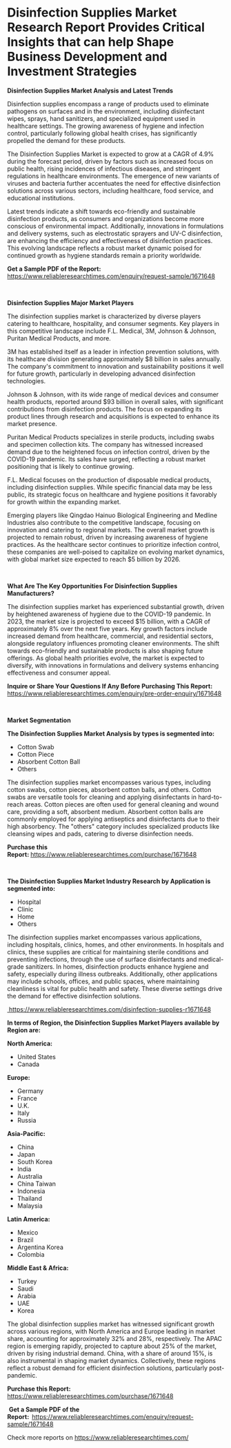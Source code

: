 <p><h1>Disinfection Supplies Market Research Report Provides Critical Insights that can help Shape Business Development and Investment Strategies</h1></p><p><strong>Disinfection Supplies Market Analysis and Latest Trends</strong></p>
<p><p>Disinfection supplies encompass a range of products used to eliminate pathogens on surfaces and in the environment, including disinfectant wipes, sprays, hand sanitizers, and specialized equipment used in healthcare settings. The growing awareness of hygiene and infection control, particularly following global health crises, has significantly propelled the demand for these products.</p><p>The Disinfection Supplies Market is expected to grow at a CAGR of 4.9% during the forecast period, driven by factors such as increased focus on public health, rising incidences of infectious diseases, and stringent regulations in healthcare environments. The emergence of new variants of viruses and bacteria further accentuates the need for effective disinfection solutions across various sectors, including healthcare, food service, and educational institutions. </p><p>Latest trends indicate a shift towards eco-friendly and sustainable disinfection products, as consumers and organizations become more conscious of environmental impact. Additionally, innovations in formulations and delivery systems, such as electrostatic sprayers and UV-C disinfection, are enhancing the efficiency and effectiveness of disinfection practices. This evolving landscape reflects a robust market dynamic poised for continued growth as hygiene standards remain a priority worldwide.</p></p>
<p><strong>Get a Sample PDF of the Report:&nbsp;</strong> <a href="https://www.reliableresearchtimes.com/enquiry/request-sample/1671648?utm_campaign=3167&utm_medium=2&utm_source=Github&utm_content=ia&utm_term=04032025&utm_id=disinfection-supplies">https://www.reliableresearchtimes.com/enquiry/request-sample/1671648</a></p>
<p>&nbsp;</p>
<p><strong>Disinfection Supplies Major Market Players</strong></p>
<p><p>The disinfection supplies market is characterized by diverse players catering to healthcare, hospitality, and consumer segments. Key players in this competitive landscape include F.L. Medical, 3M, Johnson & Johnson, Puritan Medical Products, and more.</p><p>3M has established itself as a leader in infection prevention solutions, with its healthcare division generating approximately $8 billion in sales annually. The company's commitment to innovation and sustainability positions it well for future growth, particularly in developing advanced disinfection technologies.</p><p>Johnson & Johnson, with its wide range of medical devices and consumer health products, reported around $93 billion in overall sales, with significant contributions from disinfection products. The focus on expanding its product lines through research and acquisitions is expected to enhance its market presence.</p><p>Puritan Medical Products specializes in sterile products, including swabs and specimen collection kits. The company has witnessed increased demand due to the heightened focus on infection control, driven by the COVID-19 pandemic. Its sales have surged, reflecting a robust market positioning that is likely to continue growing.</p><p>F.L. Medical focuses on the production of disposable medical products, including disinfection supplies. While specific financial data may be less public, its strategic focus on healthcare and hygiene positions it favorably for growth within the expanding market.</p><p>Emerging players like Qingdao Hainuo Biological Engineering and Medline Industries also contribute to the competitive landscape, focusing on innovation and catering to regional markets. The overall market growth is projected to remain robust, driven by increasing awareness of hygiene practices. As the healthcare sector continues to prioritize infection control, these companies are well-poised to capitalize on evolving market dynamics, with global market size expected to reach $5 billion by 2026.</p></p>
<p>&nbsp;</p>
<p><strong>What Are The Key Opportunities For Disinfection Supplies Manufacturers?</strong></p>
<p><p>The disinfection supplies market has experienced substantial growth, driven by heightened awareness of hygiene due to the COVID-19 pandemic. In 2023, the market size is projected to exceed $15 billion, with a CAGR of approximately 8% over the next five years. Key growth factors include increased demand from healthcare, commercial, and residential sectors, alongside regulatory influences promoting cleaner environments. The shift towards eco-friendly and sustainable products is also shaping future offerings. As global health priorities evolve, the market is expected to diversify, with innovations in formulations and delivery systems enhancing effectiveness and consumer appeal.</p></p>
<p><strong>Inquire or Share Your Questions If Any Before Purchasing This Report:</strong> <a href="https://www.reliableresearchtimes.com/enquiry/pre-order-enquiry/1671648?utm_campaign=3167&utm_medium=2&utm_source=Github&utm_content=ia&utm_term=04032025&utm_id=disinfection-supplies">https://www.reliableresearchtimes.com/enquiry/pre-order-enquiry/1671648</a></p>
<p>&nbsp;</p>
<p><strong>Market Segmentation</strong></p>
<p><strong>The Disinfection Supplies Market Analysis by types is segmented into:</strong></p>
<p><ul><li>Cotton Swab</li><li>Cotton Piece</li><li>Absorbent Cotton Ball</li><li>Others</li></ul></p>
<p><p>The disinfection supplies market encompasses various types, including cotton swabs, cotton pieces, absorbent cotton balls, and others. Cotton swabs are versatile tools for cleaning and applying disinfectants in hard-to-reach areas. Cotton pieces are often used for general cleaning and wound care, providing a soft, absorbent medium. Absorbent cotton balls are commonly employed for applying antiseptics and disinfectants due to their high absorbency. The "others" category includes specialized products like cleansing wipes and pads, catering to diverse disinfection needs.</p></p>
<p><strong>Purchase this Report:&nbsp;</strong><a href="https://www.reliableresearchtimes.com/purchase/1671648?utm_campaign=3167&utm_medium=2&utm_source=Github&utm_content=ia&utm_term=04032025&utm_id=disinfection-supplies">https://www.reliableresearchtimes.com/purchase/1671648</a></p>
<p>&nbsp;</p>
<p><strong>The Disinfection Supplies Market Industry Research by Application is segmented into:</strong></p>
<p><ul><li>Hospital</li><li>Clinic</li><li>Home</li><li>Others</li></ul></p>
<p><p>The disinfection supplies market encompasses various applications, including hospitals, clinics, homes, and other environments. In hospitals and clinics, these supplies are critical for maintaining sterile conditions and preventing infections, through the use of surface disinfectants and medical-grade sanitizers. In homes, disinfection products enhance hygiene and safety, especially during illness outbreaks. Additionally, other applications may include schools, offices, and public spaces, where maintaining cleanliness is vital for public health and safety. These diverse settings drive the demand for effective disinfection solutions.</p></p>
<p><a href="https://www.reliableresearchtimes.com/disinfection-supplies-r1671648?utm_campaign=3167&utm_medium=2&utm_source=Github&utm_content=ia&utm_term=04032025&utm_id=disinfection-supplies">&nbsp;https://www.reliableresearchtimes.com/disinfection-supplies-r1671648</a></p>
<p><strong>In terms of Region, the Disinfection Supplies Market Players available by Region are:</strong></p>
<p>
    <p> <strong> North America: </strong>
        <ul>
            <li>United States</li>
            <li>Canada</li>
        </ul>
        </p> 
    <p> <strong> Europe: </strong>
        <ul>
            <li>Germany</li>
            <li>France</li>
            <li>U.K.</li>
            <li>Italy</li>
            <li>Russia</li>
        </ul>
        </p> 
    <p> <strong> Asia-Pacific: </strong>
        <ul>
            <li>China</li>
            <li>Japan</li>
            <li>South Korea</li>
            <li>India</li>
            <li>Australia</li>
            <li>China Taiwan</li>
            <li>Indonesia</li>
            <li>Thailand</li>
            <li>Malaysia</li>
        </ul>
        </p> 
    <p> <strong> Latin America: </strong>
        <ul>
            <li>Mexico</li>
            <li>Brazil</li>
            <li>Argentina Korea</li>
            <li>Colombia</li>
        </ul>
        </p> 
    <p> <strong> Middle East & Africa: </strong>
        <ul>
            <li>Turkey</li>
            <li>Saudi</li>
            <li>Arabia</li>
            <li>UAE</li>
            <li>Korea</li>
        </ul>
    </p>
    </p>
<p><p>The global disinfection supplies market has witnessed significant growth across various regions, with North America and Europe leading in market share, accounting for approximately 32% and 28%, respectively. The APAC region is emerging rapidly, projected to capture about 25% of the market, driven by rising industrial demand. China, with a share of around 15%, is also instrumental in shaping market dynamics. Collectively, these regions reflect a robust demand for efficient disinfection solutions, particularly post-pandemic.</p></p>
<p><strong>Purchase this Report: </strong><a href="https://www.reliableresearchtimes.com/purchase/1671648?utm_campaign=3167&utm_medium=2&utm_source=Github&utm_content=ia&utm_term=04032025&utm_id=disinfection-supplies">https://www.reliableresearchtimes.com/purchase/1671648</a></p>
<p>&nbsp;<strong>Get a Sample PDF of the Report:&nbsp;&nbsp;</strong><a href="https://www.reliableresearchtimes.com/enquiry/request-sample/1671648?utm_campaign=3167&utm_medium=2&utm_source=Github&utm_content=ia&utm_term=04032025&utm_id=disinfection-supplies">https://www.reliableresearchtimes.com/enquiry/request-sample/1671648</a></p>
<p><strong></strong></p>
<p>Check more reports on <a href="https://www.reliableresearchtimes.com/?utm_campaign=3167&utm_medium=2&utm_source=Github&utm_content=ia&utm_term=04032025&utm_id=disinfection-supplies">https://www.reliableresearchtimes.com/</a></p>